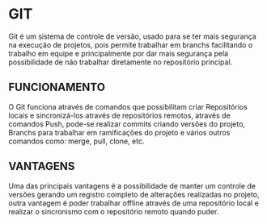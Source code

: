 # GIT
Git é um sistema de controle de versão, usado para se ter mais segurança na execução de projetos, pois permite trabalhar em branchs facilitando o trabalho em equipe e principalmente por dar mais segurança pela possibilidade de não trabalhar diretamente no repositório principal. 

## FUNCIONAMENTO
O Git funciona através de comandos que possibilitam criar Repositórios locais e sincronizá-los através de repositórios remotos, através de comandos Push, pode-se realizar commits criando versões do projeto, Branchs para trabalhar em ramificações do projeto e vários outros comandos como: merge, pull, clone, etc.

## VANTAGENS
Uma das principais vantagens é a possibilidade de manter um controle de versões gerando um registro completo de alterações realizadas no projeto, outra vantagem é poder trabalhar offline através de uma repositório local e realizar o sincronismo com o repositório remoto quando puder.
